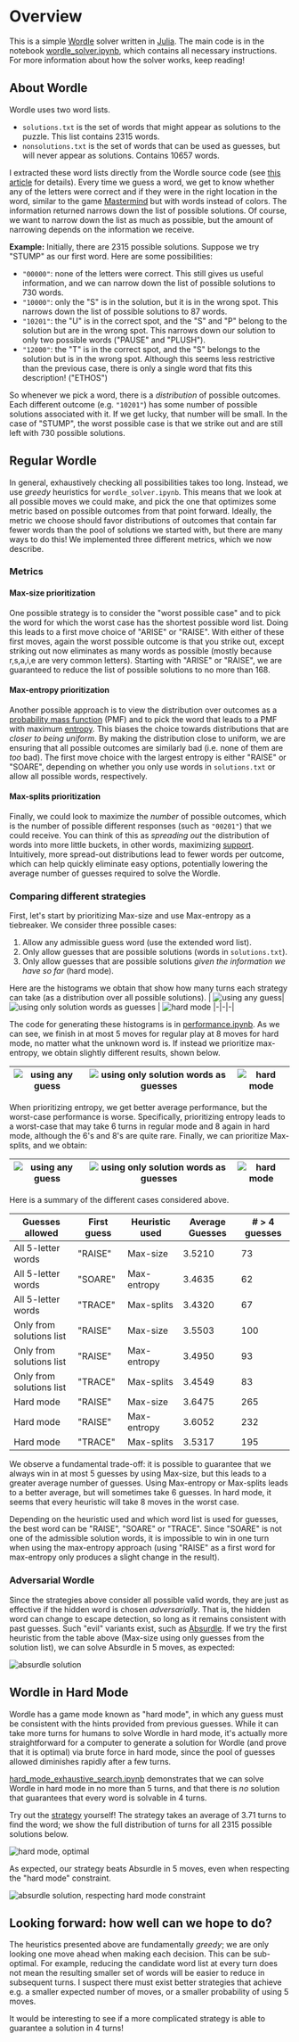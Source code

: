 # Overview

This is a simple [Wordle](https://www.powerlanguage.co.uk/wordle/) solver written in [Julia](https://julialang.org/).
The main code is in the notebook [wordle_solver.ipynb](wordle_solver.ipynb), which contains all necessary instructions. For more information about how the solver works, keep reading!

## About Wordle

Wordle uses two word lists.

- `solutions.txt` is the set of words that might appear as solutions to the puzzle. This list contains 2315 words.
- `nonsolutions.txt` is the set of words that can be used as guesses, but will never appear as solutions. Contains 10657 words.

I extracted these word lists directly from the Wordle source code (see [this article](https://bert.org/2021/11/24/the-best-starting-word-in-wordle/) for details). Every time we guess a word, we get to know whether any of the letters were correct and if they were in the right location in the word, similar to the game [Mastermind](<https://en.wikipedia.org/wiki/Mastermind_(board_game)>) but with words instead of colors. The information returned narrows down the list of possible solutions. Of course, we want to narrow down the list as much as possible, but the amount of narrowing depends on the information we receive.

**Example:** Initially, there are 2315 possible solutions. Suppose we try "STUMP" as our first word. Here are some possibilities:

- `"00000"`: none of the letters were correct. This still gives us useful information, and we can narrow down the list of possible solutions to 730 words.
- `"10000"`: only the "S" is in the solution, but it is in the wrong spot. This narrows down the list of possible solutions to 87 words.
- `"10201"`: the "U" is in the correct spot, and the "S" and "P" belong to the solution but are in the wrong spot. This narrows down our solution to only two possible words ("PAUSE" and "PLUSH").
- `"12000"`: the "T" is in the correct spot, and the "S" belongs to the solution but is in the wrong spot. Although this seems less restrictive than the previous case, there is only a single word that fits this description! ("ETHOS")

So whenever we pick a word, there is a _distribution_ of possible outcomes. Each different outcome (e.g. `"10201"`) has some number of possible solutions associated with it. If we get lucky, that number will be small. In the case of "STUMP", the worst possible case is that we strike out and are still left with 730 possible solutions.

## Regular Wordle

In general, exhaustively checking all possibilities takes too long. Instead, we use _greedy_ heuristics for `wordle_solver.ipynb`. This means that we look at all possible moves we could make, and pick the one that optimizes some metric based on possible outcomes from that point forward. Ideally, the metric we choose should favor distributions of outcomes that contain far fewer words than the pool of solutions we started with, but there are many ways to do this! We implemented three different metrics, which we now describe.

### Metrics

#### Max-size prioritization

One possible strategy is to consider the "worst possible case" and to pick the word for which the worst case has the shortest possible word list. Doing this leads to a first move choice of "ARISE" or "RAISE". With either of these first moves, again the worst possible outcome is that you strike out, except striking out now eliminates as many words as possible (mostly because r,s,a,i,e are very common letters). Starting with "ARISE" or "RAISE", we are guaranteed to reduce the list of possible solutions to no more than 168.

#### Max-entropy prioritization

Another possible approach is to view the distribution over outcomes as a [probability mass function](https://en.wikipedia.org/wiki/Probability_mass_function) (PMF) and to pick the word that leads to a PMF with maximum [entropy](<https://en.wikipedia.org/wiki/Entropy_(information_theory)>). This biases the choice towards distributions that are _closer to being uniform_. By making the distribution close to uniform, we are ensuring that all possible outcomes are similarly bad (i.e. none of them are _too_ bad). The first move choice with the largest entropy is either "RAISE" or "SOARE", depending on whether you only use words in `solutions.txt` or allow all possible words, respectively.

#### Max-splits prioritization

Finally, we could look to maximize the _number_ of possible outcomes, which is the number of possible different responses (such as `"00201"`) that we could receive. You can think of this as _spreading out_ the distribution of words into more little buckets, in other words, maximizing [support](<https://en.wikipedia.org/wiki/Support_(mathematics)>). Intuitively, more spread-out distributions lead to fewer words per outcome, which can help quickly eliminate easy options, potentially lowering the average number of guesses required to solve the Wordle.

### Comparing different strategies

First, let's start by prioritizing Max-size and use Max-entropy as a tiebreaker. We consider three possible cases:

1. Allow any admissible guess word (use the extended word list).
2. Only allow guesses that are possible solutions (words in `solutions.txt`).
3. Only allow guesses that are possible solutions _given the information we have so far_ (hard mode).

Here are the histograms we obtain that show how many turns each strategy can take (as a distribution over all possible solutions).
| ![using any guess](figures/strat_using_any_guess_prioritize_size.png)|![using only solution words as guesses](figures/strat_using_solutions_only_prioritize_size.png) | ![hard mode](figures/strat_using_hard_mode_any_guess_prioritize_size.png)
|-|-|-|

The code for generating these histograms is in [performance.ipynb](performance.ipynb). As we can see, we finish in at most 5 moves for regular play at 8 moves for hard mode, no matter what the unknown word is. If instead we prioritize max-entropy, we obtain slightly different results, shown below.

| ![using any guess](figures/strat_using_any_guess_prioritize_entropy.png) | ![using only solution words as guesses](figures/strat_using_solutions_only_prioritize_entropy.png) | ![hard mode](figures/strat_using_hard_mode_any_guess_prioritize_entropy.png) |
| ------------------------------------------------------------------------ | -------------------------------------------------------------------------------------------------- | ---------------------------------------------------------------------------- |

When prioritizing entropy, we get better average performance, but the worst-case performance is worse. Specifically, prioritizing entropy leads to a worst-case that may take 6 turns in regular mode and 8 again in hard mode, although the 6's and 8's are quite rare. Finally, we can prioritize Max-splits, and we obtain:

| ![using any guess](figures/strat_using_any_guess_prioritize_splits.png) | ![using only solution words as guesses](figures/strat_using_solutions_only_prioritize_splits.png) | ![hard mode](figures/strat_using_hard_mode_any_guess_prioritize_splits.png) |
| ----------------------------------------------------------------------- | ------------------------------------------------------------------------------------------------- | --------------------------------------------------------------------------- |

Here is a summary of the different cases considered above.

| Guesses allowed          | First guess | Heuristic used | Average Guesses | # > 4 guesses |
| ------------------------ | ----------- | -------------- | --------------- | ------------- |
| All 5-letter words       | "RAISE"     | Max-size       | 3.5210          | 73            |
| All 5-letter words       | "SOARE"     | Max-entropy    | 3.4635          | 62            |
| All 5-letter words       | "TRACE"     | Max-splits     | 3.4320          | 67            |
| Only from solutions list | "RAISE"     | Max-size       | 3.5503          | 100           |
| Only from solutions list | "RAISE"     | Max-entropy    | 3.4950          | 93            |
| Only from solutions list | "TRACE"     | Max-splits     | 3.4549          | 83            |
| Hard mode                | "RAISE"     | Max-size       | 3.6475          | 265           |
| Hard mode                | "RAISE"     | Max-entropy    | 3.6052          | 232           |
| Hard mode                | "TRACE"     | Max-splits     | 3.5317          | 195           |

We observe a fundamental trade-off: it is possible to guarantee that we always win in at most 5 guesses by using Max-size, but this leads to a greater average number of guesses. Using Max-entropy or Max-splits leads to a better average, but will sometimes take 6 guesses. In hard mode, it seems that every heuristic will take 8 moves in the worst case.

Depending on the heuristic used and which word list is used for guesses, the best word can be "RAISE", "SOARE" or "TRACE". Since "SOARE" is not one of the admissible solution words, it is impossible to win in one turn when using the max-entropy approach (using "RAISE" as a first word for max-entropy only produces a slight change in the result).

### Adversarial Wordle

Since the strategies above consider all possible valid words, they are just as effective if the hidden word is chosen _adversarially_. That is, the hidden word can change to escape detection, so long as it remains consistent with past guesses. Such "evil" variants exist, such as [Absurdle](https://qntm.org/files/wordle/index.html). If we try the first heuristic from the table above (Max-size using only guesses from the solution list), we can solve Absurdle in 5 moves, as expected:

![absurdle solution](figures/absurdle_solution.png)

## Wordle in Hard Mode

Wordle has a game mode known as "hard mode", in which any guess must be consistent with the hints provided from previous guesses. While it can take more turns for humans to solve Wordle in hard mode, it's actually more straightforward for a computer to generate a solution for Wordle (and prove that it is optimal) via brute force in hard mode, since the pool of guesses allowed diminishes rapidly after a few turns.

[hard_mode_exhaustive_search.ipynb](hard_mode_exhaustive_search.ipynb) demonstrates that we can solve Wordle in hard mode in no more than 5 turns, and that there is _no_ solution that guarantees that every word is solvable in 4 turns.

Try out the [strategy](hard_mode_strategy.md) yourself! The strategy takes an average of 3.71 turns to find the word; we show the full distribution of turns for all 2315 possible solutions below.

![hard mode, optimal](figures/strat_using_solutions_only_hard_mode_optimal.png)

As expected, our strategy beats Absurdle in 5 moves, even when respecting the "hard mode" constraint.

![absurdle solution, respecting hard mode constraint](figures/absurdle_hard_mode_solution.png)

## Looking forward: how well can we hope to do?

The heuristics presented above are fundamentally _greedy_; we are only looking one move ahead when making each decision. This can be sub-optimal. For example, reducing the candidate word list at every turn does not mean the resulting smaller set of words will be easier to reduce in subsequent turns. I suspect there must exist better strategies that achieve e.g. a smaller expected number of moves, or a smaller probability of using 5 moves.

It would be interesting to see if a more complicated strategy is able to guarantee a solution in 4 turns!
